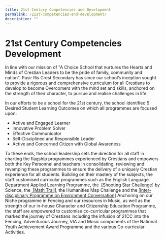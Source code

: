 ```yaml
---
title: 21st Century Competencies and Development
permalink: /21st-competencies-and-development/
description: ""
---
```

21st Century Competencies  Development
======================================

  

In line with our mission of "A Choice School that nurtures the Hearts and Minds of Crestian Leaders to be the pride of family, community and nation", Pasir Ris Crest Secondary has since our school’s inception sought to provide a rigorous and comprehensive curriculum for all Crestians to develop to become Overcomers with the mind set and skills, anchored on the strength of their character, to pursue and realise challenges in life.

  

In our efforts to be a school for the 21st century, the school identified 5 Desired Student Learning Outcomes on which all programmes are focused upon:

*   Active and Engaged Learner
*   Innovative Problem Solver
*   Effective Communicator
*   Self-Disciplined and Responsible Leader
*   Active and Concerned Citizen with Global Awareness

 

  

To these ends, the school leadership sets the direction for all staff in charting the flagship programmes experienced by Crestians and empowers both the Key Personnel and teachers in consolidating, reviewing and revamping these programmes to ensure the delivery of a uniquely Crestian experience for all students. Building on their mastery of the subjects, the staff customised curricular programmes such as the English Language Department Applied Learning Programme, the <a href="https://prcss.moe.edu.sg/qql/slot/u200/pdf/21cc_development/star_challenge.pdf" download> [Shooting Star Challenge]</a> by Science, the <a href="https://prcss.moe.edu.sg/qql/slot/u200/pdf/21cc_development/math_trail.pdf"> [Math Trail]<a/>, the Humanities Map Challenge and the <a href="https://prcss.moe.edu.sg/qql/slot/u200/pdf/21cc_development/inter_disciplinary_programme.pdf" download>[Inter-disciplinary Programme on Environment Conversation]</a>
Anchoring on our Niche programme in Fencing and our resources in Music, as well as the strength of our in-house Character and Citizenship Education Programme, the staff are empowered to customise co-curricular programmes that marked the journey of Crestians including the infusion of 21CC into the Fencing, Adventurous Journey, VIA and Music components of the National Youth Achievement Award Programme and the various Co-curricular Activities.